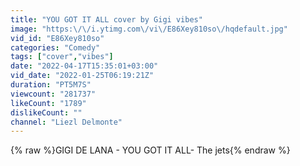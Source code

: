 ```yaml
---
title: "YOU GOT IT ALL cover by Gigi vibes"
image: "https:\/\/i.ytimg.com\/vi\/E86Xey810so\/hqdefault.jpg"
vid_id: "E86Xey810so"
categories: "Comedy"
tags: ["cover","vibes"]
date: "2022-04-17T15:35:01+03:00"
vid_date: "2022-01-25T06:19:21Z"
duration: "PT5M7S"
viewcount: "281737"
likeCount: "1789"
dislikeCount: ""
channel: "Liezl Delmonte"
---
```

{% raw %}GIGI DE LANA - YOU GOT IT ALL- The jets{% endraw %}
